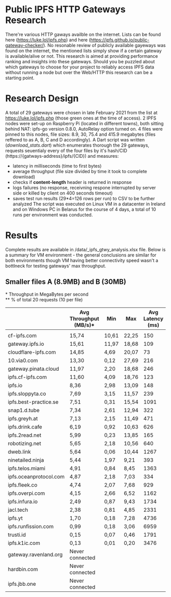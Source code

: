 # Public IPFS HTTP Gateways Research
There're various HTTP gaways availble on the internet. Lists can be found here (https://luke.lol/ipfs.php) and here (https://ipfs.github.io/public-gateway-checker/). No resonable review of publicly available gayeways was found on the internet, the mentioned lists simply show if a certain gateway is available/alive or not. This research is aimed at providing performance ranking and insights into these gateways. Should you be puzzled about which gateways to choose for your  project to reliably access IPFS data without running a node but over the Web/HTTP this research can be a starting point.
# Research Design
A total of 29 gateways were chosen in late February 2021 from the list at https://luke.lol/ipfs.php (those green ones at the time of access).
2 IPFS nodes were set-up on Raspberry Pi (located in different towns), both sitting behind NAT: ipfs-go version 0.8.0, AutoRelay option turned on. 4 files were pinned to this nodes, file sizes: 8.9, 30, 75.4 and 415.9 megabytes (files reffered to as A, B, C and D accordingly).
A Dart script was written (*download_stats.dart*) which enumerates thorough the 29 gateways, requests seuentialy every of the four files by it's hash/CID (https://{gatways-address}/ipfs/{CID}) and measures:
- latency in milliseconds (time to first bytes) 
- average throughput (file size divided by time it took to complete download)
- checks if **content-length** header is returned in response
- logs failures (no response, receivning respone interrupted by server side or killed by client on 400 seconds timeout)
- saves test run results (29*4=126 rows per run) to CSV to be further analyzed
The script was executed on Linux VM in a datacenter in Ireland and on Windows PC in Belarus for the course of 4 days, a total of 10 runs per environment was conducted.
# Results
Complete results are available in /data/\_ipfs_gtwy_analysis.xlsx file. Below is a summary for VM environment - the general conclusions are similar for both environments though VM having better connectivity speed wasn't a bottlneck for testing gateways' max throughput.

## Smaller files A (8.9MB) and B (30MB)	
 \* Throughput in MegaBytes per second	
 \** % of total 20 requests (10 per file)

|                        | Avg Throughput<br>(MB/s)\* | Min   | Max   | Avg Latency<br>(ms) | Content-length | % Downloads failed\*\* |
| ---------------------- | -------------------------- | ----- | ----- | ------------------- | -------------- | ---------------------- |
|  |
| cf-ipfs.com            | 15,74                      | 10,61 | 22,25 | 150                 | No             | 0%                     |
| gateway.ipfs.io        | 15,61                      | 11,97 | 18,68 | 109                 | Yes            | 0%                     |
| cloudflare-ipfs.com    | 14,85                      | 4,69  | 20,07 | 73                  | No             | 0%                     |
| 10.via0.com            | 13,30                      | 0,12  | 27,69 | 216                 | Yes            | 0%                     |
| gateway.pinata.cloud   | 11,97                      | 2,20  | 18,68 | 246                 | Yes            | 0%                     |
| ipfs.cf-ipfs.com       | 11,60                      | 4,09  | 18,76 | 123                 | No             | 0%                     |
| ipfs.io                | 8,36                       | 2,98  | 13,09 | 148                 | Yes            | 0%                     |
| ipfs.sloppyta.co       | 7,69                       | 3,15  | 11,57 | 239                 | Yes            | 0%                     |
| ipfs.best-practice.se  | 7,51                       | 0,31  | 15,54 | 1091                | Yes            | 20%                    |
| snap1.d.tube           | 7,34                       | 2,61  | 12,94 | 322                 | Yes            | 0%                     |
| ipfs.greyh.at          | 7,13                       | 2,15  | 11,49 | 471                 | Yes            | 0%                     |
| ipfs.drink.cafe        | 6,19                       | 0,92  | 10,63 | 626                 | Yes            | 0%                     |
| ipfs.2read.net         | 5,99                       | 0,23  | 13,85 | 165                 | Yes            | 0%                     |
| robotizing.net         | 5,65                       | 2,18  | 10,56 | 640                 | Yes            | 0%                     |
| dweb.link              | 5,64                       | 0,06  | 10,44 | 1267                | Yes            | 0%                     |
| ninetailed.ninja       | 5,44                       | 1,97  | 9,21  | 393                 | Yes            | 0%                     |
| ipfs.telos.miami       | 4,91                       | 0,84  | 8,45  | 1363                | Yes            | 0%                     |
| ipfs.oceanprotocol.com | 4,87                       | 2,18  | 7,03  | 334                 | Yes            | 70%                    |
| ipfs.fleek.co          | 4,74                       | 2,07  | 7,68  | 929                 | Yes            | 0%                     |
| ipfs.overpi.com        | 4,15                       | 2,66  | 6,52  | 1162                | Yes            | 0%                     |
| ipfs.infura.io         | 2,49                       | 0,87  | 9,43  | 1734                | Yes            | 0%                     |
| jacl.tech              | 2,38                       | 0,81  | 4,85  | 2331                | Yes            | 0%                     |
| ipfs.yt                | 1,70                       | 0,18  | 7,28  | 4736                | No             | 0%                     |
| ipfs.runfission.com    | 0,99                       | 0,18  | 3,06  | 6959                | Yes            | 0%                     |
| trusti.id              | 0,15                       | 0,07  | 0,46  | 1791                | Yes            | 5%                     |
| ipfs.k1ic.com          | 0,13                       | 0,01  | 0,20  | 3476                | Yes            | 20%                    |
| gateway.ravenland.org  | Never connected            |
| hardbin.com            | Never connected            |
| ipfs.jbb.one           | Never connected            |
